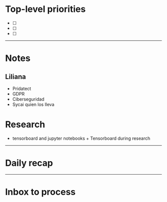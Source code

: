 # Top-level priorities
- [ ] 
- [ ] 
- [ ] 


---
# Notes

##  Liliana 
- Pridatect 
- GDPR 
- Ciberseguridad
- Sycai quien los lleva 

# Research
- tensorboard and jupyter notebooks + Tensorboard during research 

--- 
# Daily recap





--- 
# Inbox to process


